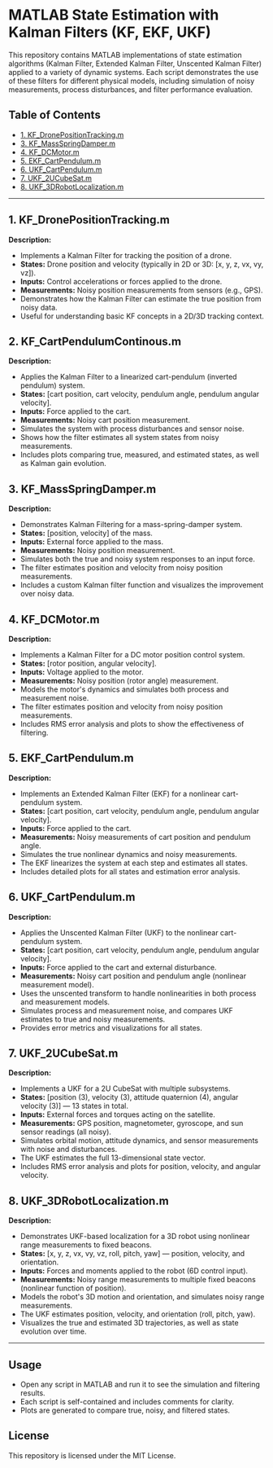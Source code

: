 # MATLAB State Estimation with Kalman Filters (KF, EKF, UKF)

This repository contains MATLAB implementations of state estimation algorithms (Kalman Filter, Extended Kalman Filter, Unscented Kalman Filter) applied to a variety of dynamic systems. Each script demonstrates the use of these filters for different physical models, including simulation of noisy measurements, process disturbances, and filter performance evaluation.

## Table of Contents
- [1. KF_DronePositionTracking.m](#1-kf_dronepositiontrackingm)
- [3. KF_MassSpringDamper.m](#3-kf_massspringdamperm)
- [4. KF_DCMotor.m](#4-kf_dcmotorm)
- [5. EKF_CartPendulum.m](#5-ekf_cartpendulumm)
- [6. UKF_CartPendulum.m](#6-ukf_cartpendulumm)
- [7. UKF_2UCubeSat.m](#7-ukf_2ucubesatm)
- [8. UKF_3DRobotLocalization.m](#8-ukf_3drobotlocalizationm)

---

## 1. KF_DronePositionTracking.m
**Description:**
- Implements a Kalman Filter for tracking the position of a drone.
- **States:** Drone position and velocity (typically in 2D or 3D: [x, y, z, vx, vy, vz]).
- **Inputs:** Control accelerations or forces applied to the drone.
- **Measurements:** Noisy position measurements from sensors (e.g., GPS).
- Demonstrates how the Kalman Filter can estimate the true position from noisy data.
- Useful for understanding basic KF concepts in a 2D/3D tracking context.

## 2. KF_CartPendulumContinous.m
**Description:**
- Applies the Kalman Filter to a linearized cart-pendulum (inverted pendulum) system.
- **States:** [cart position, cart velocity, pendulum angle, pendulum angular velocity].
- **Inputs:** Force applied to the cart.
- **Measurements:** Noisy cart position measurement.
- Simulates the system with process disturbances and sensor noise.
- Shows how the filter estimates all system states from noisy measurements.
- Includes plots comparing true, measured, and estimated states, as well as Kalman gain evolution.

## 3. KF_MassSpringDamper.m
**Description:**
- Demonstrates Kalman Filtering for a mass-spring-damper system.
- **States:** [position, velocity] of the mass.
- **Inputs:** External force applied to the mass.
- **Measurements:** Noisy position measurement.
- Simulates both the true and noisy system responses to an input force.
- The filter estimates position and velocity from noisy position measurements.
- Includes a custom Kalman filter function and visualizes the improvement over noisy data.

## 4. KF_DCMotor.m
**Description:**
- Implements a Kalman Filter for a DC motor position control system.
- **States:** [rotor position, angular velocity].
- **Inputs:** Voltage applied to the motor.
- **Measurements:** Noisy position (rotor angle) measurement.
- Models the motor's dynamics and simulates both process and measurement noise.
- The filter estimates position and velocity from noisy position measurements.
- Includes RMS error analysis and plots to show the effectiveness of filtering.

## 5. EKF_CartPendulum.m
**Description:**
- Implements an Extended Kalman Filter (EKF) for a nonlinear cart-pendulum system.
- **States:** [cart position, cart velocity, pendulum angle, pendulum angular velocity].
- **Inputs:** Force applied to the cart.
- **Measurements:** Noisy measurements of cart position and pendulum angle.
- Simulates the true nonlinear dynamics and noisy measurements.
- The EKF linearizes the system at each step and estimates all states.
- Includes detailed plots for all states and estimation error analysis.

## 6. UKF_CartPendulum.m
**Description:**
- Applies the Unscented Kalman Filter (UKF) to the nonlinear cart-pendulum system.
- **States:** [cart position, cart velocity, pendulum angle, pendulum angular velocity].
- **Inputs:** Force applied to the cart and external disturbance.
- **Measurements:** Noisy cart position and pendulum angle (nonlinear measurement model).
- Uses the unscented transform to handle nonlinearities in both process and measurement models.
- Simulates process and measurement noise, and compares UKF estimates to true and noisy measurements.
- Provides error metrics and visualizations for all states.

## 7. UKF_2UCubeSat.m
**Description:**
- Implements a UKF for a 2U CubeSat with multiple subsystems.
- **States:** [position (3), velocity (3), attitude quaternion (4), angular velocity (3)] — 13 states in total.
- **Inputs:** External forces and torques acting on the satellite.
- **Measurements:** GPS position, magnetometer, gyroscope, and sun sensor readings (all noisy).
- Simulates orbital motion, attitude dynamics, and sensor measurements with noise and disturbances.
- The UKF estimates the full 13-dimensional state vector.
- Includes RMS error analysis and plots for position, velocity, and angular velocity.

## 8. UKF_3DRobotLocalization.m
**Description:**
- Demonstrates UKF-based localization for a 3D robot using nonlinear range measurements to fixed beacons.
- **States:** [x, y, z, vx, vy, vz, roll, pitch, yaw] — position, velocity, and orientation.
- **Inputs:** Forces and moments applied to the robot (6D control input).
- **Measurements:** Noisy range measurements to multiple fixed beacons (nonlinear function of position).
- Models the robot's 3D motion and orientation, and simulates noisy range measurements.
- The UKF estimates position, velocity, and orientation (roll, pitch, yaw).
- Visualizes the true and estimated 3D trajectories, as well as state evolution over time.

---

## Usage
- Open any script in MATLAB and run it to see the simulation and filtering results.
- Each script is self-contained and includes comments for clarity.
- Plots are generated to compare true, noisy, and filtered states.

## License
This repository is licensed under the MIT License.
